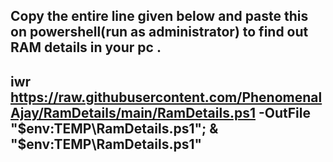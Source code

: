 ## Copy the entire line given below and paste this on powershell(run as administrator) to find out RAM details in your pc .
## iwr https://raw.githubusercontent.com/PhenomenalAjay/RamDetails/main/RamDetails.ps1 -OutFile "$env:TEMP\RamDetails.ps1"; & "$env:TEMP\RamDetails.ps1"
